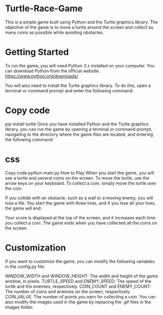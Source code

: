 # Turtle-Race-Game

This is a simple game built using Python and the Turtle graphics library. The objective of the game is to move a turtle around the screen and collect as many coins as possible while avoiding obstacles.

# Getting Started
To run the game, you will need Python 3.x installed on your computer. You can download Python from the official website: https://www.python.org/downloads/

You will also need to install the Turtle graphics library. To do this, open a terminal or command prompt and enter the following command:

# Copy code
pip install turtle
Once you have installed Python and the Turtle graphics library, you can run the game by opening a terminal or command prompt, navigating to the directory where the game files are located, and entering the following command:

# css
Copy code
python main.py
How to Play
When you start the game, you will see a turtle and several coins on the screen. To move the turtle, use the arrow keys on your keyboard. To collect a coin, simply move the turtle over the coin.

If you collide with an obstacle, such as a wall or a moving enemy, you will lose a life. You start the game with three lives, and if you lose all your lives, the game will end.

Your score is displayed at the top of the screen, and it increases each time you collect a coin. The game ends when you have collected all the coins on the screen.

# Customization
If you want to customize the game, you can modify the following variables in the config.py file:

WINDOW_WIDTH and WINDOW_HEIGHT: The width and height of the game window, in pixels.
TURTLE_SPEED and ENEMY_SPEED: The speed of the turtle and the enemies, respectively.
COIN_COUNT and ENEMY_COUNT: The number of coins and enemies on the screen, respectively.
COIN_VALUE: The number of points you earn for collecting a coin.
You can also modify the images used in the game by replacing the .gif files in the images folder.
